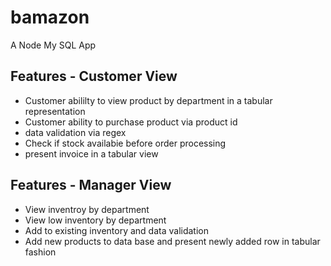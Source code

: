 # bamazon
A Node My SQL App
## Features - Customer View
* Customer abililty to view product by department in a tabular representation
* Customer ability to purchase product via product id
* data validation via regex
* Check if stock availabie before order processing
* present invoice in a tabular view
## Features - Manager View
* View inventroy by department
* View low inventory by department
* Add to existing inventory and data validation
* Add new products to data base and present newly added row in tabular fashion
